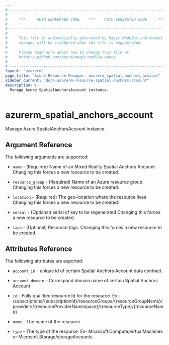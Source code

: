```yaml
---
# ----------------------------------------------------------------------------
#
#     ***     AUTO GENERATED CODE    ***    AUTO GENERATED CODE     ***
#
# ----------------------------------------------------------------------------
#
#     This file is automatically generated by Magic Modules and manual
#     changes will be clobbered when the file is regenerated.
#
#     Please read more about how to change this file at
#     https://github.com/Azure/magic-module-specs
#
# ----------------------------------------------------------------------------
layout: "azurerm"
page_title: "Azure Resource Manager: azurerm_spatial_anchors_account"
sidebar_current: "docs-azurerm-resource-spatial-anchors-account"
description: |-
  Manage Azure SpatialAnchorsAccount instance.
---
```


# azurerm_spatial_anchors_account

Manage Azure SpatialAnchorsAccount instance.


## Argument Reference

The following arguments are supported:

* `name` - (Required) Name of an Mixed Reality Spatial Anchors Account. Changing this forces a new resource to be created.

* `resource_group` - (Required) Name of an Azure resource group. Changing this forces a new resource to be created.

* `location` - (Required) The geo-location where the resource lives Changing this forces a new resource to be created.

* `serial` - (Optional) serial of key to be regenerated Changing this forces a new resource to be created.

* `tags` - (Optional) Resource tags. Changing this forces a new resource to be created.

## Attributes Reference

The following attributes are exported:

* `account_id` - unique id of certain Spatial Anchors Account data contract.

* `account_domain` - Correspond domain name of certain Spatial Anchors Account

* `id` - Fully qualified resource Id for the resource. Ex - /subscriptions/{subscriptionId}/resourceGroups/{resourceGroupName}/providers/{resourceProviderNamespace}/{resourceType}/{resourceName}

* `name` - The name of the resource

* `type` - The type of the resource. Ex- Microsoft.Compute/virtualMachines or Microsoft.Storage/storageAccounts.
